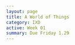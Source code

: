 ```yaml
---
layout: page
title: A World of Things
category: IXD
active: Week 01
summary: Due Friday 1.29
---
```

